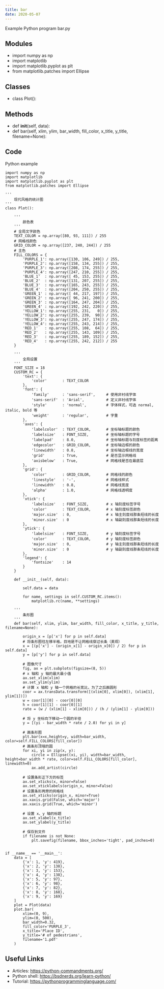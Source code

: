 ```yaml
---
title: bar
date: 2020-05-07
---
```

Example Python program bar.py

## Modules

* import numpy as np
* import matplotlib
* import matplotlib.pyplot as plt
* from matplotlib.patches import Ellipse

## Classes

* class Plot():

## Methods

* def __init__(self, data):
* def bar(self, xlim, ylim, bar_width, fill_color, x_title, y_title, filename=None):

## Code

Python example

    import numpy as np
    import matplotlib
    import matplotlib.pyplot as plt
    from matplotlib.patches import Ellipse
    
    '''
        现代风格的统计图
    '''
    class Plot():
    
        '''
            颜色表
        '''
        # 全局文字颜色
        TEXT_COLOR = np.array([80, 93, 111]) / 255
        # 网格线颜色
        GRID_COLOR = np.array([237, 240, 244]) / 255
        # 主色
        FILL_COLORS = {
            'PURPLE_1': np.array([130, 106, 249]) / 255,
            'PURPLE_2': np.array([158, 134, 255]) / 255,
            'PURPLE_3': np.array([208, 174, 255]) / 255,
            'PURPLE_4': np.array([247, 210, 255]) / 255,
            'BLUE_1'  : np.array([ 45, 153, 255]) / 255,
            'BLUE_2'  : np.array([131, 207, 255]) / 255,
            'BLUE_3'  : np.array([165, 243, 255]) / 255,
            'BLUE_4'  : np.array([204, 250, 255]) / 255,
            'GREEN_1' : np.array([ 44, 217, 197]) / 255,
            'GREEN_2' : np.array([ 96, 241, 200]) / 255,
            'GREEN_3' : np.array([164, 247, 204]) / 255,
            'GREEN_4' : np.array([192, 242, 220]) / 255,
            'YELLOW_1': np.array([255, 231,   0]) / 255,
            'YELLOW_2': np.array([255, 239,  90]) / 255,
            'YELLOW_3': np.array([255, 247, 174]) / 255,
            'YELLOW_4': np.array([255, 243, 214]) / 255,
            'RED_1'   : np.array([255, 108,  64]) / 255,
            'RED_2'   : np.array([255, 143, 109]) / 255,
            'RED_3'   : np.array([255, 189, 152]) / 255,
            'RED_4'   : np.array([255, 242, 212]) / 255
        }
    
        '''
            全局设置
        '''
        FONT_SIZE = 18
        CUSTOM_RC = {
            'text': {
                'color'       : TEXT_COLOR
            },
            'font': {
                'family'      : 'sans-serif',     # 使用非衬线字体
                'sans-serif'  : 'Arial',          # 定义非衬线字体
                'style'       : 'normal',         # 字体样式，可选 normal, italic, bold 等
                'weight'      : 'regular',        # 字重
            },
            'axes': {
                'labelcolor'  : TEXT_COLOR,       # 坐标轴标题的颜色
                'labelsize'   : FONT_SIZE,        # 坐标轴标题的字号
                'labelpad'    : 8.0,              # 坐标轴标题与刻度标签的距离
                'edgecolor'   : GRID_COLOR,       # 坐标轴边框的颜色
                'linewidth'   : 0.8,              # 坐标轴边框线的宽度
                'grid'        : True,             # 是否显示网格线
                'axisbelow'   : True,             # 网格线是否在最底层
            },
            'grid': {
                'color'       : GRID_COLOR,       # 网格线的颜色
                'linestyle'   : '-',              # 网格线样式
                'linewidth'   : 0.8,              # 网格线宽度
                'alpha'       : 1.0,              # 网格线透明度
            },
            'xtick': {
                'labelsize'   : FONT_SIZE,        # x 轴刻度标签字号
                'color'       : TEXT_COLOR,       # x 轴刻度标签颜色
                'major.size'  : 0,                # x 轴主刻度线那条短线的长度
                'minor.size'  : 0                 # x 轴副刻度线那条短线的长度
            },
            'ytick': {
                'labelsize'   : FONT_SIZE,        # y 轴刻度标签字号
                'color'       : TEXT_COLOR,       # y 轴刻度标签颜色
                'major.size'  : 0,                # y 轴主刻度线那条短线的长度
                'minor.size'  : 0                 # y 轴副刻度线那条短线的长度
            },
            'legend': {
                'fontsize'    : 14
            }
        }
    
        def __init__(self, data):
    
            self.data = data
    
            for name, settings in self.CUSTOM_RC.items():
                matplotlib.rc(name, **settings)
    
        '''
            条形图
        '''
        def bar(self, xlim, ylim, bar_width, fill_color, x_title, y_title, filename=None):
    
            origin_x = [p['x'] for p in self.data]
            # 将条形图往左移半格，目地是不让网格线穿过长条（美观）
            x = [(p['x'] - (origin_x[1] - origin_x[0]) / 2) for p in self.data]
            y = [p['y'] for p in self.data]
    
            # 图像尺寸
            fig, ax = plt.subplots(figsize=(8, 5))
            # x 轴和 y 轴的最大最小值
            ax.set_xlim(xlim)
            ax.set_ylim(ylim)
            # 计算 x 轴和 y 轴一个网格的长宽比，为了之后画圆形
            coor = ax.transData.transform([(xlim[0], xlim[0]), (xlim[1], ylim[1])])
            w = coor[1][0] - coor[0][0]
            h = coor[1][1] - coor[0][1]
            rate = (w / (xlim[1] - xlim[0])) / (h / (ylim[1] - ylim[0]))
    
            # 将 y 坐标向下移动一个圆的半径
            y = [(yi - bar_width * rate / 2.0) for yi in y]
    
            # 画条形图
            plt.bar(x=x,height=y, width=bar_width, color=self.FILL_COLORS[fill_color])
            # 画条形顶端的圆
            for xi, yi in zip(x, y):
                circle = Ellipse((xi, yi), width=bar_width, height=bar_width * rate, color=self.FILL_COLORS[fill_color], linewidth=0)
                ax.add_artist(circle)
    
            # 设置条形正下方的标签
            ax.set_xticks(x, minor=False)
            ax.set_xticklabels(origin_x, minor=False)
            # 设置条形两旁的网格线
            ax.set_xticks(origin_x, minor=True)
            ax.xaxis.grid(False, which='major')
            ax.xaxis.grid(True, which='minor')
    
            # 设置 x、y 轴的标题
            ax.set_xlabel(x_title)
            ax.set_ylabel(y_title)
    
            # 保存到文件
            if filename is not None:
                plt.savefig(filename, bbox_inches='tight', pad_inches=0)
    
    
    if __name__ == '__main__':
        data = [
            {'x': 1, 'y': 419},
            {'x': 2, 'y': 138},
            {'x': 3, 'y': 153},
            {'x': 4, 'y': 138},
            {'x': 5, 'y': 97},
            {'x': 6, 'y': 98},
            {'x': 7, 'y': 82},
            {'x': 8, 'y': 168},
            {'x': 9, 'y': 169}
        ]
        plot = Plot(data)
        plot.bar(
            xlim=(0, 9),
            ylim=(0, 500),
            bar_width=0.32,
            fill_color='PURPLE_3',
            x_title='Place ID',
            y_title='# of pedestrians',
            filename='1.pdf'
        )

## Useful Links

- Articles: https://python-commandments.org/
- Python shell: https://bsdnerds.org/learn-python/
- Tutorial: https://pythonprogramminglanguage.com/
